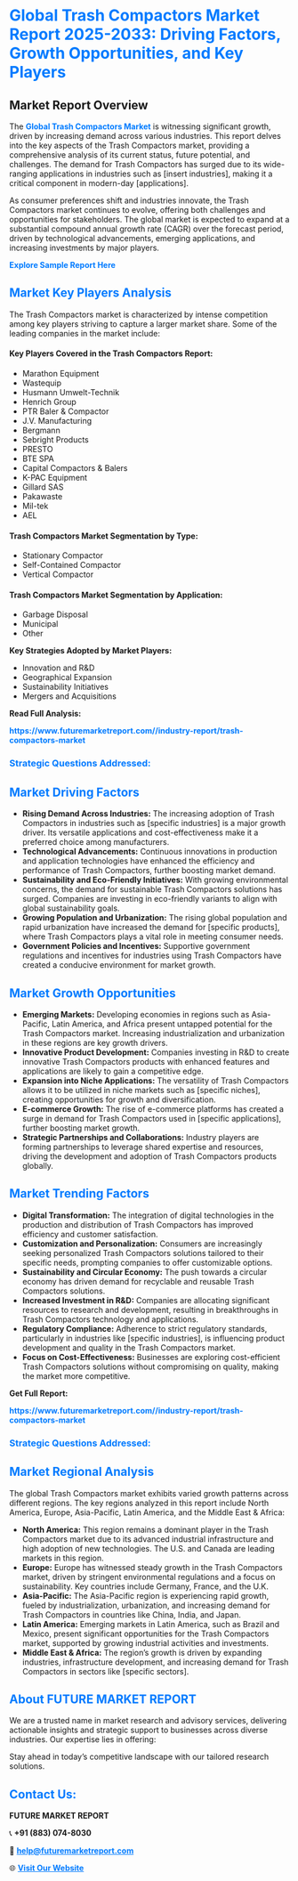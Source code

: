<h1 style="color: #007BFF;">Global Trash Compactors Market Report 2025-2033: Driving Factors, Growth Opportunities, and Key Players</h1>

<section id="overview">
<h2>Market Report Overview</h2>
<p>The <a href="https://www.futuremarketreport.com//industry-report/trash-compactors-market" style="color: #007BFF; text-decoration: none;"><strong>Global Trash Compactors Market</strong></a> is witnessing significant growth, driven by increasing demand across various industries. This report delves into the key aspects of the Trash Compactors market, providing a comprehensive analysis of its current status, future potential, and challenges. The demand for Trash Compactors has surged due to its wide-ranging applications in industries such as [insert industries], making it a critical component in modern-day [applications].</p>
<p>As consumer preferences shift and industries innovate, the Trash Compactors market continues to evolve, offering both challenges and opportunities for stakeholders. The global market is expected to expand at a substantial compound annual growth rate (CAGR) over the forecast period, driven by technological advancements, emerging applications, and increasing investments by major players.</p>
</section>

<section id="overview">
<p><a href="https://www.futuremarketreport.com//request-sample/reportId=88379" style="color: #007BFF; text-decoration: none;"><strong>Explore Sample Report Here</strong></a></p>
</section>

<section id="key-players">
<h2 style="color: #007BFF;">Market Key Players Analysis</h2>
<p>The Trash Compactors market is characterized by intense competition among key players striving to capture a larger market share. Some of the leading companies in the market include:</p>
<h4>Key Players Covered in the Trash Compactors Report:</h4>
<ul><li>Marathon Equipment</li><li>Wastequip</li><li>Husmann Umwelt-Technik</li><li>Henrich Group</li><li>PTR Baler &amp; Compactor</li><li>J.V. Manufacturing</li><li>Bergmann</li><li>Sebright Products</li><li>PRESTO</li><li>BTE SPA</li><li>Capital Compactors &amp; Balers</li><li>K-PAC Equipment</li><li>Gillard SAS</li><li>Pakawaste</li><li>Mil-tek</li><li>AEL</li></ul>
<h4>Trash Compactors Market Segmentation by Type:</h4>
<ul><li>Stationary Compactor</li><li>Self-Contained Compactor</li><li>Vertical Compactor</li></ul>

<h4>Trash Compactors Market Segmentation by Application:</h4>
<ul><li>Garbage Disposal</li><li>Municipal</li><li>Other</li></ul>
<p><strong>Key Strategies Adopted by Market Players:</strong></p>
<ul>
<li>Innovation and R&D</li>
<li>Geographical Expansion</li>
<li>Sustainability Initiatives</li>
<li>Mergers and Acquisitions</li>
</ul>
</section>

<section>
<p><strong>Read Full Analysis: </strong></p><a href="https://www.futuremarketreport.com//industry-report/trash-compactors-market" style="color: #007BFF; text-decoration: none;"><strong>https://www.futuremarketreport.com//industry-report/trash-compactors-market</strong></a>
<h3 style="color: #007BFF;">Strategic Questions Addressed:</h3>
</section>

<section id="driving-factors">
<h2 style="color: #007BFF;">Market Driving Factors</h2>
<ul>
<li><strong>Rising Demand Across Industries:</strong> The increasing adoption of Trash Compactors in industries such as [specific industries] is a major growth driver. Its versatile applications and cost-effectiveness make it a preferred choice among manufacturers.</li>
<li><strong>Technological Advancements:</strong> Continuous innovations in production and application technologies have enhanced the efficiency and performance of Trash Compactors, further boosting market demand.</li>
<li><strong>Sustainability and Eco-Friendly Initiatives:</strong> With growing environmental concerns, the demand for sustainable Trash Compactors solutions has surged. Companies are investing in eco-friendly variants to align with global sustainability goals.</li>
<li><strong>Growing Population and Urbanization:</strong> The rising global population and rapid urbanization have increased the demand for [specific products], where Trash Compactors plays a vital role in meeting consumer needs.</li>
<li><strong>Government Policies and Incentives:</strong> Supportive government regulations and incentives for industries using Trash Compactors have created a conducive environment for market growth.</li>
</ul>
</section>

<section id="growth-opportunities">
<h2 style="color: #007BFF;">Market Growth Opportunities</h2>
<ul>
<li><strong>Emerging Markets:</strong> Developing economies in regions such as Asia-Pacific, Latin America, and Africa present untapped potential for the Trash Compactors market. Increasing industrialization and urbanization in these regions are key growth drivers.</li>
<li><strong>Innovative Product Development:</strong> Companies investing in R&D to create innovative Trash Compactors products with enhanced features and applications are likely to gain a competitive edge.</li>
<li><strong>Expansion into Niche Applications:</strong> The versatility of Trash Compactors allows it to be utilized in niche markets such as [specific niches], creating opportunities for growth and diversification.</li>
<li><strong>E-commerce Growth:</strong> The rise of e-commerce platforms has created a surge in demand for Trash Compactors used in [specific applications], further boosting market growth.</li>
<li><strong>Strategic Partnerships and Collaborations:</strong> Industry players are forming partnerships to leverage shared expertise and resources, driving the development and adoption of Trash Compactors products globally.</li>
</ul>
</section>

<section id="trending-factors">
<h2 style="color: #007BFF;">Market Trending Factors</h2>
<ul>
<li><strong>Digital Transformation:</strong> The integration of digital technologies in the production and distribution of Trash Compactors has improved efficiency and customer satisfaction.</li>
<li><strong>Customization and Personalization:</strong> Consumers are increasingly seeking personalized Trash Compactors solutions tailored to their specific needs, prompting companies to offer customizable options.</li>
<li><strong>Sustainability and Circular Economy:</strong> The push towards a circular economy has driven demand for recyclable and reusable Trash Compactors solutions.</li>
<li><strong>Increased Investment in R&D:</strong> Companies are allocating significant resources to research and development, resulting in breakthroughs in Trash Compactors technology and applications.</li>
<li><strong>Regulatory Compliance:</strong> Adherence to strict regulatory standards, particularly in industries like [specific industries], is influencing product development and quality in the Trash Compactors market.</li>
<li><strong>Focus on Cost-Effectiveness:</strong> Businesses are exploring cost-efficient Trash Compactors solutions without compromising on quality, making the market more competitive.</li>
</ul>
</section>

<section>
<p><strong>Get Full Report: </strong></p><a href="https://www.futuremarketreport.com//industry-report/trash-compactors-market" style="color: #007BFF; text-decoration: none;"><strong>https://www.futuremarketreport.com//industry-report/trash-compactors-market</strong></a>
<h3 style="color: #007BFF;">Strategic Questions Addressed:</h3>
</section>


<section id="regional-analysis">
<h2 style="color: #007BFF;">Market Regional Analysis</h2>
<p>The global Trash Compactors market exhibits varied growth patterns across different regions. The key regions analyzed in this report include North America, Europe, Asia-Pacific, Latin America, and the Middle East & Africa:</p>
<ul>
<li><strong>North America:</strong> This region remains a dominant player in the Trash Compactors market due to its advanced industrial infrastructure and high adoption of new technologies. The U.S. and Canada are leading markets in this region.</li>
<li><strong>Europe:</strong> Europe has witnessed steady growth in the Trash Compactors market, driven by stringent environmental regulations and a focus on sustainability. Key countries include Germany, France, and the U.K.</li>
<li><strong>Asia-Pacific:</strong> The Asia-Pacific region is experiencing rapid growth, fueled by industrialization, urbanization, and increasing demand for Trash Compactors in countries like China, India, and Japan.</li>
<li><strong>Latin America:</strong> Emerging markets in Latin America, such as Brazil and Mexico, present significant opportunities for the Trash Compactors market, supported by growing industrial activities and investments.</li>
<li><strong>Middle East & Africa:</strong> The region’s growth is driven by expanding industries, infrastructure development, and increasing demand for Trash Compactors in sectors like [specific sectors].</li>
</ul>
</section>

<footer>
<h2 style="color: #007BFF;">About FUTURE MARKET REPORT</h2>
<p>We are a trusted name in market research and advisory services, delivering actionable insights and strategic support to businesses across diverse industries. Our expertise lies in offering:</p>

<p>Stay ahead in today’s competitive landscape with our tailored research solutions.</p>

<h2 style="color: #007BFF;">Contact Us:</h2>
<p><strong>FUTURE MARKET REPORT</strong></p>
<p>📞 <strong>+91 (883) 074-8030</strong></p>
<p>📧 <strong><a href="mailto:help@futuremarketreport.com" style="color: #007BFF;">help@futuremarketreport.com</a></strong></p>
<p>🌐 <strong><a href="https://www.futuremarketreport.com/" style="color: #007BFF;">Visit Our Website</a></strong></p>
</footer>